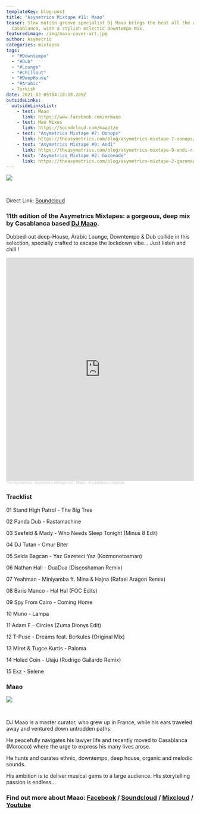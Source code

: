 ```yaml
---
templateKey: blog-post
title: "Asymetrics Mixtape #11: Maao"
teaser: Slow motion groove specialist Dj Maao brings the heat all the way from
  Casablanca, with a stylish eclectic Downtempo mix.
featuredimage: /img/maao-cover-art.jpg
author: Asymetric
categories: mixtapes
tags:
  - "#Downtempo"
  - "#Dub"
  - "#Lounge"
  - "#Chillout"
  - "#DeepHouse"
  - "#Arabic"
  - Turkish
date: 2021-02-05T04:18:18.209Z
outsideLinks:
  outsideLinksList:
    - text: Maao
      link: https://www.facebook.com/mrmaao
    - text: Mao Mixes
      link: https://soundcloud.com/maaotze
    - text: "Asymetrics Mixtape #7: Oonops"
      link: https://theasymetrics.com/blog/asymetrics-mixtape-7-oonops/
    - text: "Asymetrics Mixtape #9: Andi"
      link: https://theasymetrics.com/blog/asymetrics-mixtape-9-andi-rietschel/
    - text: "Asymetrics Mixtape #2: Gazonade"
      link: https://theasymetrics.com/blog/asymetrics-mixtape-2-gazonade/
---
```

![](/img/maao-cover-art.jpg)

<br>

Direct Link: [Soundcloud](https://soundcloud.com/the-asymetrics/asymetrics-mixtape-11-maao-a-lockdown-loophole)

### 11th edition of the Asymetrics Mixtapes: a gorgeous, deep mix by Casablanca based [DJ Maao](https://www.facebook.com/mrmaao).

Dubbed-out deep-House, Arabic Lounge, Downtempo & Dub collide in this selection, specially crafted to escape the lockdown vibe... Just listen and chill !

<iframe width="100%" height="600" scrolling="no" frameborder="no" allow="autoplay" src="https://w.soundcloud.com/player/?url=https%3A//api.soundcloud.com/tracks/979441699&color=%23ff5500&auto_play=false&hide_related=false&show_comments=true&show_user=true&show_reposts=false&show_teaser=true&visual=true"></iframe><div style="font-size: 10px; color: #cccccc;line-break: anywhere;word-break: normal;overflow: hidden;white-space: nowrap;text-overflow: ellipsis; font-family: Interstate,Lucida Grande,Lucida Sans Unicode,Lucida Sans,Garuda,Verdana,Tahoma,sans-serif;font-weight: 100;"><a href="https://soundcloud.com/the-asymetrics" title="The Asymetrics" target="_blank" style="color: #cccccc; text-decoration: none;">The Asymetrics</a> · <a href="https://soundcloud.com/the-asymetrics/asymetrics-mixtape-11-maao-a-lockdown-loophole" title="Asymetrics Mixtape #11: Maao - A Lockdown Loophole" target="_blank" style="color: #cccccc; text-decoration: none;">Asymetrics Mixtape #11: Maao - A Lockdown Loophole</a></div>

### Tracklist

01 Stand High Patrol - The Big Tree

02 Panda Dub - Rastamachine

03 Seefeld & Mady - Who Needs Sleep Tonight (Minus 8 Edit)

04 DJ Tutan - Omur Biter

05 Selda Bagcan - Yaz Gazeteci Yaz (Kozmonotosman)

06 Nathan Hall - DuaDua (Discoshaman Remix)

07 Yeahman - Miniyamba ft. Mina & Hajna (Rafael Aragon Remix)

08 Baris Manco - Hal Hal (FOC Edits)

09 Spy From Cairo - Coming Home

10 Muno - Lampa

11 Adam F - Circles (Zuma Dionys Edit)

12 T-Puse - Dreams feat. Berkules (Original Mix)

13 Miret & Tugce Kurtis - Paloma

14 Holed Coin - Uiaju (Rodrigo Gallardo Remix)

15 Exz - Selene

### Maao

![](/img/49948356_285580192114635_8762644538461257728_n.jpg)

<br>

DJ Maao is a master curator, who grew up in France, while his ears traveled away and ventured down untrodden paths.

He peacefully navigates his lawyer life and recently moved to Casablanca (Morocco) where the urge to express his many lives arose. 

He hunts and curates ethnic, downtempo, deep house, organic and melodic sounds. 

His ambition is to deliver musical gems to a large audience. His storytelling passion is endless...

### Find out more about Maao: [Facebook](https://www.facebook.com/mrmaao) / [Soundcloud](https://soundcloud.com/maaotze) / [Mixcloud](https://www.mixcloud.com/marc-charpentier/) / [Youtube](https://www.youtube.com/user/elmarcosinho)